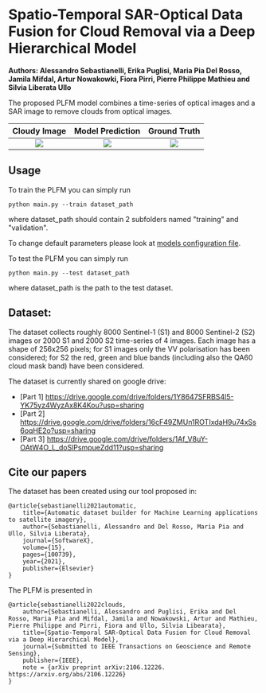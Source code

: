 # Spatio-Temporal SAR-Optical Data Fusion for Cloud Removal via a Deep Hierarchical Model

**Authors: Alessandro Sebastianelli, Erika Puglisi, Maria Pia Del Rosso, Jamila Mifdal, Artur Nowakowki, Fiora Pirri, Pierre Philippe Mathieu and Silvia Liberata Ullo**



The proposed PLFM model combines a time-series of optical images and a SAR image to remove clouds from optical images.


|Cloudy Image|Model Prediction|Ground Truth|
:-----------:|:-----------:|:-----------:
![](res/cloudy.png) | ![](res/prediction.png) | ![](res/gt.png)



## Usage
To train the PLFM you can simply run

```
python main.py --train dataset_path
```

where dataset_path should contain 2 subfolders named "training" and "validation".

To change default parameters please look at [models configuration file](models/models_config.py).


To test the PLFM you can simply run

```
python main.py --test dataset_path
```

where dataset_path is the path to the test dataset.


## Dataset:
The dataset collects roughly 8000 Sentinel-1 (S1) and 8000 Sentinel-2 (S2) images or 2000 S1 and 2000 S2 time-series of 4 images. Each image has a shape of 256x256 pixels; for S1 images only the VV polarisation has been considered; for S2 the red, green and blue bands (including also the QA60 cloud mask band) have been considered.

The dataset is currently shared on google drive:

- [Part 1] https://drive.google.com/drive/folders/1Y8647SFRBS4l5-YK75yz4WyzAx8K4Kou?usp=sharing
- [Part 2] https://drive.google.com/drive/folders/16cF49ZMUn1ROTIxdaH9u74xSs6oqHE2o?usp=sharing
- [Part 3] https://drive.google.com/drive/folders/1Af_V8uY-OAtW4O_L_doSlPsmpueZdd11?usp=sharing



## Cite our papers

The dataset has been created using our tool proposed in: 

    @article{sebastianelli2021automatic,
        title={Automatic dataset builder for Machine Learning applications to satellite imagery},
        author={Sebastianelli, Alessandro and Del Rosso, Maria Pia and Ullo, Silvia Liberata},
        journal={SoftwareX},
        volume={15},
        pages={100739},
        year={2021},
        publisher={Elsevier}
    }


The PLFM is presented in

    @article{sebastianelli2022clouds,
        author={Sebastianelli, Alessandro and Puglisi, Erika and Del Rosso, Maria Pia and Mifdal, Jamila and Nowakowski, Artur and Mathieu, Pierre Philippe and Pirri, Fiora and Ullo, Silvia Libearata},
        title={Spatio-Temporal SAR-Optical Data Fusion for Cloud Removal via a Deep Hierarchical Model},
        journal={Submitted to IEEE Transactions on Geoscience and Remote Sensing},
        publisher={IEEE},
        note = {arXiv preprint arXiv:2106.12226. https://arxiv.org/abs/2106.12226}
    }
